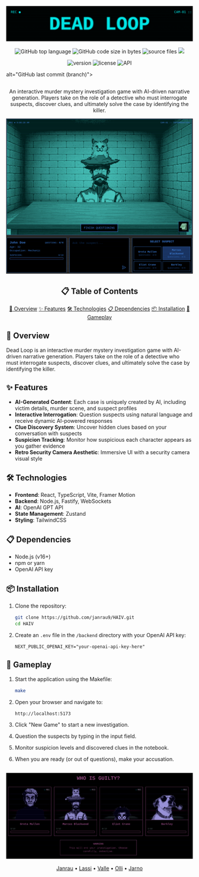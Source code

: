 <div align="center">
  <img src="frontend/public/dead-loop-title.svg" alt="DEAD LOOP" width="600">
</div>

<p align="center">
  <img src="https://img.shields.io/github/languages/top/janrau9/HAIV?style=for-the-badge&logo=typescript&label=%20&labelColor=gray&color=lightblue" alt="GitHub top language">
  <img src="https://img.shields.io/github/languages/code-size/janrau9/HAIV?style=for-the-badge&color=lightyellow" alt="GitHub code size in bytes">
  <img src="https://img.shields.io/badge/Sources-41-pink?style=for-the-badge" alt="source files">
  <img src="https://img.shields.io/github/last-commit/janrau9/HAIV/main?style=for-the-badge&color=red"
</p>

<p align="center">
  <img src="https://img.shields.io/badge/Version-1.0.0-lightcoral?style=for-the-badge" alt="version">
  <img src="https://img.shields.io/badge/License-MIT-lightgreen?style=for-the-badge" alt="license">
  <img src="https://img.shields.io/badge/API-OpenAI-orange?style=for-the-badge" alt="API">

 alt="GitHub last commit (branch)">
</p>

##

<p align="center">
  An interactive murder mystery investigation game with AI-driven narrative generation. Players take on the role of a detective who must interrogate suspects, discover clues, and ultimately solve the case by identifying the killer.
</p>

<div align="center">
  <img src="frontend/public/screenshot1.png" alt="Dead Loop Game" width="700">
</div>

<div align="center">

  ## 📋 Table of Contents
  
  [📖 Overview](#-overview)
  [✨ Features](#-features)
  [🛠️ Technologies](#-technologies)
  [📋 Dependencies](#-dependencies)
  [📦 Installation](#-installation)
  [🚀 Gameplay](#-gameplay)

</div>

## 📖 Overview

Dead Loop is an interactive murder mystery investigation game with AI-driven narrative generation. Players take on the role of a detective who must interrogate suspects, discover clues, and ultimately solve the case by identifying the killer.

## ✨ Features

- **AI-Generated Content**: Each case is uniquely created by AI, including victim details, murder scene, and suspect profiles
- **Interactive Interrogation**: Question suspects using natural language and receive dynamic AI-powered responses
- **Clue Discovery System**: Uncover hidden clues based on your conversation with suspects
- **Suspicion Tracking**: Monitor how suspicious each character appears as you gather evidence
- **Retro Security Camera Aesthetic**: Immersive UI with a security camera visual style

## 🛠️ Technologies

- **Frontend**: React, TypeScript, Vite, Framer Motion
- **Backend**: Node.js, Fastify, WebSockets
- **AI**: OpenAI GPT API
- **State Management**: Zustand
- **Styling**: TailwindCSS

## 📋 Dependencies

- Node.js (v16+)
- npm or yarn
- OpenAI API key

## 📦 Installation

1. Clone the repository:
   ```bash
   git clone https://github.com/janrau9/HAIV.git
   cd HAIV
   ```

2. Create an `.env` file in the `/backend` directory with your OpenAI API key:
   ```
   NEXT_PUBLIC_OPENAI_KEY="your-openai-api-key-here"
   ```

## 🚀 Gameplay

1. Start the application using the Makefile:
   ```bash
   make
   ```

2. Open your browser and navigate to:
   ```
   http://localhost:5173
   ```

3. Click "New Game" to start a new investigation.

4. Question the suspects by typing in the input field.

5. Monitor suspicion levels and discovered clues in the notebook.

6. When you are ready (or out of questions), make your accusation.

##

<div align="center">
  <img src="frontend/public/screenshot2.png" alt="Suspect Selection" width="700">

  [Janrau](https://github.com/janrau9) • 
  [Lassi](https://github.com/lassikon) • 
  [Valle](https://github.com/Vallehtelia) • 
  [Olli](https://github.com/koodikommando) • 
  [Jarno](https://github.com/Jarnomer)

</div>